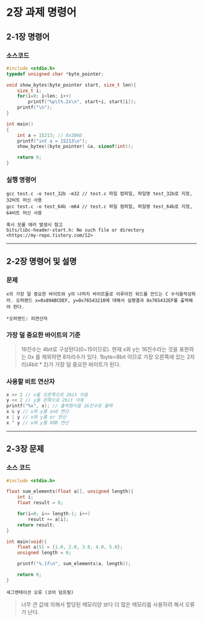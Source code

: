 # 2장 과제 명령어

## 2-1장 명령어

### 소스코드

```c
#include <stdio.h>
typedef unsigned char *byte_pointer;

void show_bytes(byte_pointer start, size_t len){
    size_t i;
    for(i=0; i<len; i++)
        printf("%p\t%.2x\n", start+i, start[i]);
    printf("\n");
}

int main()
{
    int a = 15213; // 0x3B6D
    printf("int a = 15213\n");
    show_bytes((byte_pointer) &a, sizeof(int));

    return 0;
}
```

### 실행 명령어

```text
gcc test.c -o test_32b -m32 // test.c 파일 컴파일, 파일명 test_32b로 지정, 32비트 머신 사용 
gcc test.c -o test_64b -m64 // test.c 파일 컴파일, 파일명 test_64b로 지정, 64비트 머신 사용
```

```text
혹시 모를 에러 발생시 참고
bits/libc-header-start.h: No such file or directory
<https://my-repo.tistory.com/12>
```

---

## 2-2장 명령어 및 설명

### 문제

```text
x의 가장 덜 중요한 바이트와 y의 나머지 바이트들로 이루어진 워드를 만드는 C 수식을작성하라. 오퍼랜드 x=0x89ABCDEF, y=0x76543210에 대해서 실행결과 0x765432EF를 출력해야 한다.

*오퍼랜드: 피연산자
```

### 가장 덜 중요한 바이트의 기준

>16진수는 4bit로 구성된다(0~15이므로). 현재 x와 y는 16진수라는 것을 표현하는 0x 를 제외하면 8자리수가 있다. 1byte=8bit 이므로 가장 오른쪽에 있는 2자리(4bit * 2)가 가장 덜 중요한 바이트가 된다.

### 사용할 비트 연산자

```c
x >> 2 // x를 오른쪽으로 2bit 이동
y << 2 // y를 왼쪽으로 2bit 이동
printf("%x", x); // 출력형식을 16진수로 출력
x & y // x와 y를 and 연산
x | y // x와 y를 or 연산
x ^ y // x와 y를 XOR 연산
```

---

## 2-3장 문제

### 소스 코드

```c
#include <stdio.h>

float sum_elements(float a[], unsigned length){
    int i;
    float result = 0;

    for(i=0; i<= length-1; i++)
        result += a[i];
    return result;
}

int main(void){
    float a[5] = {1.0, 2.0, 3.0, 4.0, 5.0};
    unsigned length = 0;

    printf("%.1f\n", sum_elements(a, length));

    return 0;
}
```

```text
세그멘테이션 오류 (코어 덤프됨)
```

> 너무 큰 값에 의해서 할당된 메모리양 보다 더 많은 메모리를 사용하려 해서 오류가 난다.
